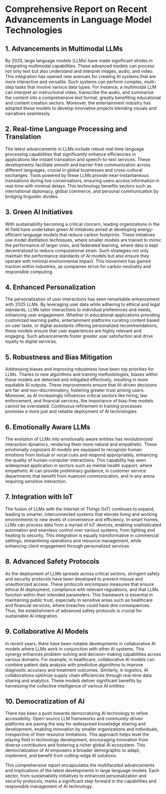 # Comprehensive Report on Recent Advancements in Language Model Technologies

## 1. Advancements in Multimodal LLMs
By 2025, large language models (LLMs) have made significant strides in integrating multimodal capabilities. These advanced models can process not only text but also understand and interpret images, audio, and video. This integration has opened new avenues for creating AI systems that are more interactive and versatile. Such systems can perform complex, multi-step tasks that involve various data types. For instance, a multimodal LLM can interpret an instructional video, transcribe the audio, and summarize the content into a comprehensive text format, greatly benefiting educational and content creation sectors. Moreover, the entertainment industry has adopted these models to develop innovative projects blending visuals and narratives seamlessly.

## 2. Real-time Language Processing and Translation
The latest advancements in LLMs include robust real-time language processing capabilities that significantly enhance efficiencies in applications like instant translation and speech-to-text services. These developments facilitate smooth and barrier-free communication across different languages, crucial in global businesses and cross-cultural exchanges. Tools powered by these LLMs provide near-instantaneous translations during live conversations, ensuring users access information in real-time with minimal delays. This technology benefits sectors such as international diplomacy, global commerce, and personal communication by bridging linguistic divides.

## 3. Green AI Initiatives
With sustainability becoming a critical concern, leading organizations in the AI field have undertaken green AI initiatives aimed at developing energy-efficient language models that reduce carbon footprints. These initiatives use model distillation techniques, where smaller models are trained to mimic the performance of larger ones, and federated learning, where data is kept decentralized to reduce computational strain. Such strategies not only maintain the performance standards of AI models but also ensure they operate with minimal environmental impact. This movement has gained traction within industries, as companies strive for carbon neutrality and responsible computing.

## 4. Enhanced Personalization
The personalization of user interactions has seen remarkable enhancement with 2025 LLMs. By leveraging user data while adhering to ethical and legal standards, LLMs tailor interactions to individual preferences and needs, enhancing user engagement. Whether in educational applications providing customized learning paths, entertainment platforms curating content based on user taste, or digital assistants offering personalized recommendations, these models ensure that user experiences are highly relevant and engaging. Such advancements foster greater user satisfaction and drive loyalty to digital services.

## 5. Robustness and Bias Mitigation
Addressing biases and improving robustness have been top priorities for LLMs. Thanks to new algorithms and training methodologies, biases within these models are detected and mitigated effectively, resulting in more equitable AI outputs. These improvements ensure that AI-driven decisions are fair and non-discriminatory, fostering greater trust among users. Moreover, as AI increasingly influences critical sectors like hiring, law enforcement, and financial services, the importance of bias-free models cannot be overstated. Continuous refinement in training processes promises a more just and reliable deployment of AI technologies.

## 6. Emotionally Aware LLMs
The evolution of LLMs into emotionally aware entities has revolutionized interaction dynamics, rendering them more natural and empathetic. These emotionally cognizant AI models are equipped to recognize human emotions from textual or vocal cues and respond appropriately, enhancing the quality of human-computer interactions. This capability has seen widespread application in sectors such as mental health support, where empathetic AI can provide preliminary guidance, in customer service departments that benefit from nuanced communication, and in any arena requiring sensitive interaction.

## 7. Integration with IoT
The fusion of LLMs with the Internet of Things (IoT) continues to expand, leading to smarter, interconnected systems that elevate living and working environments to new levels of convenience and efficiency. In smart homes, LLMs can process data from a myriad of IoT devices, enabling sophisticated automation and seamless control over various systems, from lighting and heating to security. This integration is equally transformative in commercial settings, streamlining operations and resource management, while enhancing client engagement through personalized services.

## 8. Advanced Safety Protocols
As the deployment of LLMs spreads across critical sectors, stringent safety and security protocols have been developed to prevent misuse and unauthorized access. These protocols encompass measures that ensure ethical AI deployment, compliance with relevant regulations, and that LLMs function within their intended parameters. This framework is essential in maintaining public trust, especially in sensitive areas such as healthcare and financial services, where breaches could have dire consequences. Thus, the establishment of advanced safety protocols is crucial for sustainable AI integration.

## 9. Collaborative AI Models
In recent years, there have been notable developments in collaborative AI models where LLMs work in conjunction with other AI systems. This synergy enhances problem-solving and decision-making capabilities across various domains. For example, in healthcare, collaborative AI models can combine patient data analysis with predictive algorithms to improve diagnostic accuracy and treatment outcomes. Similarly, in logistics, AI collaborations optimize supply chain efficiencies through real-time data sharing and analytics. These models deliver significant benefits by harnessing the collective intelligence of various AI entities. 

## 10. Democratization of AI
There has been a push towards democratizing AI technology to refine accessibility. Open-source LLM frameworks and community-driven platforms are paving the way for widespread knowledge sharing and development, enabling innovation by smaller organizations and individuals, irrespective of their resource limitations. This approach helps level the playing field in technology development, encouraging innovation from diverse contributors and fostering a richer global AI ecosystem. This democratization of AI empowers a broader demographic to adapt, implement, and benefit from cutting-edge AI solutions. 

This comprehensive report encapsulates the multifaceted advancements and implications of the latest developments in large language models. Each sector, from sustainability initiatives to enhanced personalization and security protocols, marks a significant step forward in the capabilities and responsible management of AI technology.